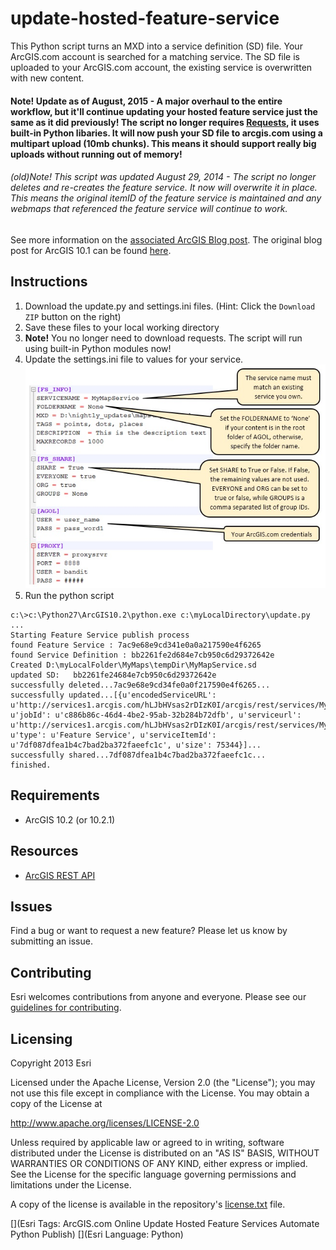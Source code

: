 # update-hosted-feature-service

This Python script turns an MXD into a service definition (SD) file. Your ArcGIS.com account is searched for a matching service. The SD file is uploaded to your ArcGIS.com account, the existing service is overwritten with new content.

#### Note! Update as of August, 2015 - A major overhaul to the entire workflow, but it'll continue updating your hosted feature service just the same as it did previously! The script no longer requires [Requests](http://docs.python-requests.org/en/latest/), it uses built-in Python libaries. It will now push your SD file to arcgis.com using a multipart upload (10mb chunks). This means it should support really big uploads without running out of memory!

###### (old)Note! This script was updated August 29, 2014 - The script no longer deletes and re-creates the feature service. It now will overwrite it in place. This means the original itemID of the feature service is maintained and any webmaps that referenced the feature service will continue to work.

See more information on the [associated ArcGIS Blog post](http://blogs.esri.com/esri/arcgis/2014/01/24/updating-your-hosted-feature-service-for-10-2/).
The original blog post for ArcGIS 10.1 can be found [here](http://blogs.esri.com/esri/arcgis/2013/04/23/updating-arcgis-com-hosted-feature-services-with-python/).

## Instructions

1. Download the update.py and settings.ini files. (Hint: Click the `Download ZIP` button on the right)
2. Save these files to your local working directory
3.  __Note!__ You no longer need to download requests. The script will run using built-in Python modules now!
4. Update the settings.ini file to values for your service.
![App](settings_image.jpg)
5. Run the python script

``` 
c:\>c:\Python27\ArcGIS10.2\python.exe c:\myLocalDirectory\update.py
...
Starting Feature Service publish process
found Feature Service : 7ac9e68e9cd341e0a0a217590e4f6265
found Service Definition : bb2261fe2d684e7cb950c6d29372642e
Created D:\myLocalFolder\MyMaps\tempDir\MyMapService.sd
updated SD:   bb2261fe24684e7cb950c6d29372642e
successfully deleted...7ac9e68e9cd34fe0a0f217590e4f6265...
successfully updated...[{u'encodedServiceURL': u'http://services1.arcgis.com/hLJbHVsas2rDIzK0I/arcgis/rest/services/MyMapService/FeatureServer', u'jobId': u'c886b86c-46d4-4be2-95ab-32b284b72dfb', u'serviceurl': u'http://services1.arcgis.com/hLJbHVsas2rDIzK0I/arcgis/rest/services/MyMapService/FeatureServer', u'type': u'Feature Service', u'serviceItemId': u'7df087dfea1b4c7bad2ba372faeefc1c', u'size': 75344}]...
successfully shared...7df087dfea1b4c7bad2ba372faeefc1c...
finished.
```

## Requirements

* ArcGIS 10.2 (or 10.2.1)

## Resources

* [ArcGIS REST API](http://resources.arcgis.com/en/help/arcgis-rest-api/index.html#/The_ArcGIS_REST_API/02r300000054000000/)


## Issues

Find a bug or want to request a new feature?  Please let us know by submitting an issue.

## Contributing

Esri welcomes contributions from anyone and everyone. Please see our [guidelines for contributing](https://github.com/esri/contributing).

## Licensing
Copyright 2013 Esri

Licensed under the Apache License, Version 2.0 (the "License");
you may not use this file except in compliance with the License.
You may obtain a copy of the License at

   http://www.apache.org/licenses/LICENSE-2.0

Unless required by applicable law or agreed to in writing, software
distributed under the License is distributed on an "AS IS" BASIS,
WITHOUT WARRANTIES OR CONDITIONS OF ANY KIND, either express or implied.
See the License for the specific language governing permissions and
limitations under the License.

A copy of the license is available in the repository's [license.txt]( https://github.com/update-hosted-feature-service/master/license.txt) file.

[](Esri Tags: ArcGIS.com Online Update Hosted Feature Services Automate Python Publish)
[](Esri Language: Python)​

